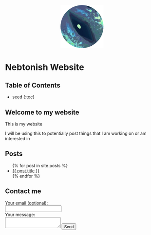 <h1 align="center"><img src="/assets/img/logo.png" alt="Logo"></h1>

# Nebtonish Website

## Table of Contents

- seed
{:toc}

## Welcome to my website

This is my website

I will be using this to potentially post things that I am working on or am interested in

## Posts
<ul>
	{% for post in site.posts %}
		<li>
			<a href="{{ post.url }}">{{ post.title }}</a>
		</li>
	{% endfor %}
</ul>

## Contact me

<form
  action="https://formspree.io/f/xleabwzw"
  method="POST"
>
  <label>
    Your email (optional):
    <br>
    <input type="email" name="_replyto">
  </label>
  <label>
    <br>
    Your message:
    <br>
    <textarea name="message"></textarea>
  </label>
  <button type="submit">Send</button>
</form>
